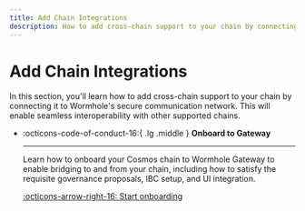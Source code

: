 ```yaml
---
title: Add Chain Integrations
description: How to add cross-chain support to your chain by connecting it to Wormhole's secure communication network, enabling interoperability with other supported chains.
---
```


# Add Chain Integrations

In this section, you'll learn how to add cross-chain support to your chain by connecting it to Wormhole's secure communication network. This will enable seamless interoperability with other supported chains.

<div class="grid cards" markdown>

-   :octicons-code-of-conduct-16:{ .lg .middle } **Onboard to Gateway**

    ---

    Learn how to onboard your Cosmos chain to Wormhole Gateway to enable bridging to and from your chain, including how to satisfy the requisite governance proposals, IBC setup, and UI integration.

    [:octicons-arrow-right-16: Start onboarding](/build/chain-integrations/gateway/)

</div>
